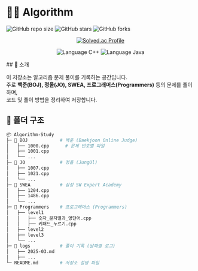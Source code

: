 # 🧑‍💻 Algorithm

![GitHub repo size](https://img.shields.io/github/repo-size/kiryanchi/algorithm)
![GitHub stars](https://img.shields.io/github/stars/kiryanchi/algorithm?style=social)
![GitHub forks](https://img.shields.io/github/forks/kiryanchi/algorithm?style=social)

<p align="center">
    <a href="https://solved.ac/kiryanchi">
        <img src="http://mazassumnida.wtf/api/v2/generate_badge?boj=kiryanchi" alt="Solved.ac Profile">
    </a>
</p>
<p align="center">
    <img src="https://img.shields.io/badge/Language-C%2B%2B-blue" alt="Language C++">
    <img src="https://img.shields.io/badge/Language-Java-blue" alt="Language Java">
</p>
## 📌 소개

이 저장소는 알고리즘 문제 풀이를 기록하는 공간입니다.  
주로 **백준(BOJ), 정올(JO), SWEA, 프로그래머스(Programmers)** 등의 문제를 풀이하며,  
코드 및 풀이 방법을 정리하여 저장합니다.

## 📂 폴더 구조

```bash
📦 Algorithm-Study
├─ 📁 BOJ            # 백준 (Baekjoon Online Judge)
│   ├── 1000.cpp      # 문제 번호별 파일
│   ├── 1001.cpp
│   └── ...
├─ 📁 JO             # 정올 (JungOl)
│   ├── 1007.cpp
│   ├── 1021.cpp
│   └── ...
├─ 📁 SWEA           # 삼성 SW Expert Academy
│   ├── 1204.cpp
│   ├── 1486.cpp
│   └── ...
├─ 📁 Programmers    # 프로그래머스 (Programmers)
│   ├── level1
│   │   ├── 숫자_문자열과_영단어.cpp
│   │   ├── 키패드_누르기.cpp
│   ├── level2
│   ├── level3
│   └── ...
├─ 📁 logs           # 풀이 기록 (날짜별 로그)
│   ├── 2025-03.md
│   ├── ...
└─ README.md        # 저장소 설명 파일
```
